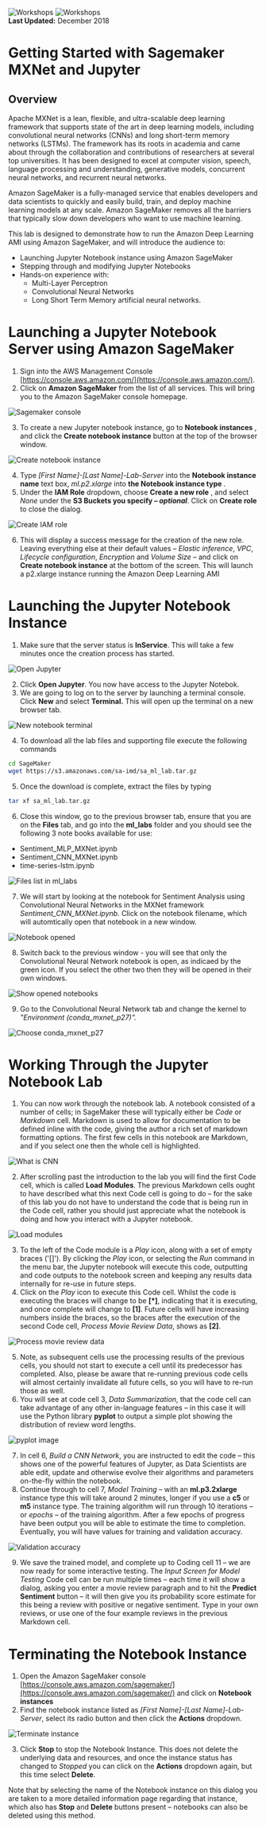 ![Workshops](../banners/aws.png)  ![Workshops](images/sagemaker.png)  
**Last Updated:** December 2018
# Getting Started with Sagemaker MXNet and Jupyter

## Overview

Apache MXNet is a lean, flexible, and ultra-scalable deep learning framework that supports state of the art in deep learning models, including convolutional neural networks (CNNs) and long short-term memory networks (LSTMs). The framework has its roots in academia and came about through the collaboration and contributions of researchers at several top universities. It has been designed to excel at computer vision, speech, language processing and understanding, generative models, concurrent neural networks, and recurrent neural networks.

Amazon SageMaker is a fully-managed service that enables developers and data scientists to quickly and easily build, train, and deploy machine learning models at any scale. Amazon SageMaker removes all the barriers that typically slow down developers who want to use machine learning.

This lab is designed to demonstrate how to run the Amazon Deep Learning AMI using Amazon SageMaker, and will introduce the audience to:

- Launching Jupyter Notebook instance using Amazon SageMaker
- Stepping through and modifying Jupyter Notebooks
- Hands-on experience with:
  - Multi-Layer Perceptron
  - Convolutional Neural Networks
  - Long Short Term Memory artificial neural networks.

# Launching a Jupyter Notebook Server using Amazon SageMaker

1. Sign into the AWS Management Console [https://console.aws.amazon.com/](https://console.aws.amazon.com/).
2. Click on **Amazon SageMaker** from the list of all services.  This will bring you to the Amazon SageMaker console homepage.

![Sagemaker console](images/Picture01.png)

3. To create a new Jupyter notebook instance, go to **Notebook instances** , and click the **Create notebook instance** button at the top of the browser window.

![Create notebook instance](images/Picture02.png)

4. Type _[First Name]-[Last Name]-Lab-Server_ into the **Notebook instance name** text box, _ml.p2.xlarge_ into **the Notebook instance type** _._
5. Under the **IAM Role** dropdown, choose **Create a new role** , and select _None_ under the **S3 Buckets you specify – _optional_**. Click on **Create role** to close the dialog.

![Create IAM role](images/Picture03.png)

6. This will display a success message for the creation of the new role.  Leaving everything else at their default values – _Elastic inference_, _VPC_, _Lifecycle configuration_, _Encryption_ and _Volume Size_ – and click on **Create notebook instance** at the bottom of the screen.  This will launch a p2.xlarge instance running the Amazon Deep Learning AMI

# Launching the Jupyter Notebook Instance

1. Make sure that the server status is **InService**. This will take a few minutes once the creation process has started.

![Open Jupyter](images/Picture04.png)

2. Click **Open Jupyter**. You now have access to the Jupyter Notebok.
3. We are going to log on to the server by launching a terminal console. Click **New** and select **Terminal.** This will open up the terminal on a new browser tab.

![New notebook terminal](images/Picture05.png)

4. To download all the lab files and supporting file execute the following commands

```bash
cd SageMaker
wget https://s3.amazonaws.com/sa-imd/sa_ml_lab.tar.gz
```

5. Once the download is complete, extract the files by typing

```bash
tar xf sa_ml_lab.tar.gz
```

6. Close this window, go to the previous browser tab, ensure that you are on the **Files** tab, and go into the **ml_labs** folder and you should see the following 3 note books available for use:

- Sentiment\_MLP\_MXNet.ipynb
- Sentiment\_CNN\_MXNet.ipynb
- time-series-lstm.ipynb

![Files list in ml_labs](images/Picture06.png)

7. We will start by looking at the notebook for Sentiment Analysis using Convolutional Neural Networks in the MXNet framework _Sentiment\_CNN\_MXNet.ipynb_.  Click on the notebook filename, which will automtically open that notebook in a new window.

![Notebook opened](images/Picture08.png)

8. Switch back to the previous window  - you will see that only the Convolutional Neural Network notebook is open, as indicaed by the green icon.  If you select the other two then they will be opened in their own windows.

![Show opened notebooks](images/Picture09.png)

9. Go to the Convolutional Neural Network tab and change the kernel to _&quot;Environment (conda\_mxnet\_p27)&quot;._

![Choose conda_mxnet_p27](images/Picture10.png)

# Working Through the Jupyter Notebook Lab

1. You can now work through the notebook lab.  A notebook consisted of a number of cells; in SageMaker these will typically either be _Code_ or _Markdown_ cell.  Markdown is used to allow for documentation to be defined inline with the code, giving the author a rich set of markdown formatting options.  The first few cells in this notebook are Markdown, and if you select one then the whole cell is highlighted.

![What is CNN](images/Picture11.png)

2. After scrolling past the introduction to the lab you will find the first Code cell, which is called **Load Modules**.  The previous Markdown cells ought to have described what this next Code cell is going to do – for the sake of this lab you do not have to understand the code that is being run in the Code cell, rather you should just appreciate what the notebook is doing and how you interact with a Jupyter notebook.

![Load modules](images/Picture12.png)

3. To the left of the Code module is a _Play_ icon, along with a set of empty braces (&#39;[]&#39;).  By clicking the _Play_ icon, or selecting the _Run_ command in the menu bar, the Jupyter notebook will execute this code, outputting and code outputs to the notebook screen and keeping any results data internally for re-use in future steps.
4. Click on the _Play_ icon to execute this Code cell.  Whilst the code is executing the braces will change to be **[\*]**, indicating that it is executing, and once complete will change to **[1]**.  Future cells will have increasing numbers inside the braces, so the braces after the execution of the second Code cell, _Process Movie Review Data_, shows as **[2]**.

![Process movie review data](images/Picture13.png)

5. Note, as subsequent cells use the processing results of the previous cells, you should not start to execute a cell until its predecessor has completed.  Also, please be aware that re-running previous code cells will almost certainly invalidate all future cells, so you will have to re-run those as well.
6. You will see at code cell 3, _Data Summarization_, that the code cell can take advantage of any other in-language features – in this case it will use the Python library **pyplot** to output a simple plot showing the distribution of review word lengths.

![pyplot image](images/Picture14.png)

7. In cell 6, _Build a CNN Network_, you are instructed to edit the code – this shows one of the powerful features of Jupyter, as Data Scientists are able edit, update and otherwise evolve their algorithms and parameters on-the-fly within the notebook.
8. Continue through to cell 7, _Model Training_ – with an **ml.p3.2xlarge** instance type this will take around 2 minutes, longer if you use a **c5** or **m5** instance type.  The training algorithm will run through 10 iterations – or _epochs_ – of the training algorithm.  After a few epochs of progress have been output you will be able to estimate the time to completion.  Eventually, you will have values for training and validation accuracy.

![Validation accuracy](images/Picture15.png)

9. We save the trained model, and complete up to Coding cell 11 – we are now ready for some interactive testing.  The _Input Screen for Model Testing_ Code cell can be run multiple times – each time it will show a dialog, asking you enter a movie review paragraph and to hit the **Predict Sentiment** button – it will then give you its probability score estimate for this being a review with positive or negative sentiment.  Type in your own reviews, or use one of the four example reviews in the previous Markdown cell.

# Terminating the Notebook Instance

1. Open the Amazon SageMaker console [https://console.aws.amazon.com/sagemaker/](https://console.aws.amazon.com/sagemaker/)  and click on **Notebook instances**
2. Find the notebook instance listed as _[First Name]-[Last Name]-Lab-Server_, select its radio button and then click the **Actions** dropdown.

![Terminate instance](images/Picture16.png)

3. Click **Stop** to stop the Notebook Instance.  This does not delete the underlying data and resources, and once the instance status has changed to _Stopped_ you can click on the **Actions** dropdown again, but this time select **Delete**.

Note that by selecting the name of the Notebook instance on this dialog you are taken to a more detailed information page regarding that instance, which also has **Stop** and **Delete** buttons present – notebooks can also be deleted using this method.